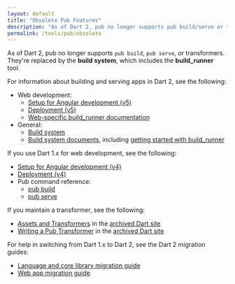 ```yaml
---
layout: default
title: "Obsolete Pub Features"
description: "As of Dart 2, pub no longer supports pub build/serve or transformers."
permalink: /tools/pub/obsolete
---
```


As of Dart 2, pub no longer supports `pub build`, `pub serve`, or transformers.
They're replaced by the **build system**, which includes the **build_runner** tool.

For information about building and serving apps in Dart 2, see the following:

* Web development:
  * [Setup for Angular development (v5)]({{site.dev-webdev}}/angular/guide/setup)
  * [Deployment (v5)]({{site.dev-webdev}}/angular/guide/deployment)
  * [Web-specific build_runner documentation]({{site.dev-webdev}}/tools/build_runner)
* General:
  * [Build system](https://github.com/dart-lang/build)
  * [Build system documents,](https://github.com/dart-lang/build/tree/master/docs) including
    [getting started with build_runner](https://github.com/dart-lang/build/blob/master/docs/getting_started.md#getting-started-with-build_runner)

If you use Dart 1.x for web development, see the following:

* [Setup for Angular development (v4)]({{site.webdev}}/angular/guide/setup)
* [Deployment (v4)]({{site.webdev}}/angular/guide/deployment)
* Pub command reference:
  * [pub build]({{site.webdev}}/tools/pub/pub-build)
  * [pub serve]({{site.webdev}}/tools/pub/pub-serve)


If you maintain a transformer, see the following:

* [Assets and Transformers]({{site.prev-url}}/tools/pub/assets-and-transformers)
  in the [archived Dart site]({{site.prev-url}})
* [Writing a Pub Transformer]({{site.prev-url}}/tools/pub/transformers)
  in the [archived Dart site]({{site.prev-url}})

For help in switching from Dart 1.x to Dart 2, see the Dart 2 migration guides:

* [Language and core library migration guide](/dart-2#migration)
* [Web app migration guide]({{site.dev-webdev}}/dart-2)
